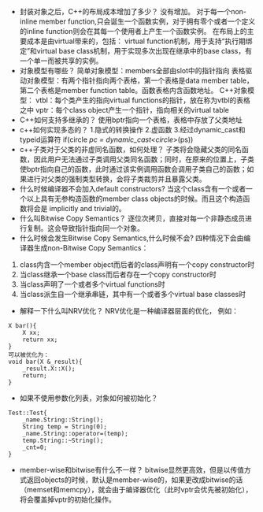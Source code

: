 - 封装对象之后，C++的布局成本增加了多少？
没有增加。
对于每一个non-inline member function,只会诞生一个函数实例，对于拥有零个或者一个定义的inline function则会在其每一个使用者上产生一个函数实例。
在布局上的主要成本是由virtual带来的，包括：
virtual function机制，用于支持“执行期绑定”和virtual base class机制，用于实现多次出现在继承中的base class，有一个单一而被共享的实例。
- 对象模型有哪些？
简单对象模型：members全部由slot中的指针指向
表格驱动对象模型：有两个指针指向两个表格，第一个表格是data member table，第二个表格是member function table。函数表格内含函数地址。
C++对象模型：
vtbl：每个类产生的指向virtual functions的指针，放在称为vtbl的表格之中
vptr：每个class object产生一个指针，指向相关的virtual table
- C++如何支持多继承的？
使用bptr指向一个表格，表格中存放了父类地址
- c++如何实现多态的？
1.隐式的转换操作
2.虚函数
3.经过dynamic_cast和typeid运算符 if(circle *pc = dynamic_cast<circle*>(ps))
- c++子类对于父类的非虚同名函数，如何处理？
子类将会隐藏父类的同名函数，因此用户无法通过子类调用父类同名函数；同时，在原来的位置上，子类使bptr指向自己的函数，此时通过该实例调用函数会调用子类自己的函数；如果进行对父类的强制类型转换，会将子类裁剪并且暴露父类。
- 什么时候编译器不会加入default constructors?
当这个class含有一个或者一个以上具有无参构造函数的member class objects的时候。而且这个构造函数将会是 implicitly and trivial的。
- 什么叫Bitwise Copy Semantics？
逐位次拷贝，直接对每一个非静态成员进行复制。这会导致指针指向同一个对象。
- 什么时候会发生Bitwise Copy Semantics,什么时候不会?
四种情况下会由编译器生成non-Bitwise Copy Semantics：
1. class内含一个member object而后者的class声明有一个copy constructor时
2. 当class继承一个base class而后者存在一个copy constructor时
3. 当class声明了一个或者多个virtual functions时
4. 当class派生自一个继承串链，其中有一个或者多个virtual base classes时
- 解释一下什么叫NRV优化？
NRV优化是一种编译器层面的优化，
例如：
```
X bar(){
    X xx;
    return xx;
}
可以被优化为：
void bar(X &_result){
    _result.X::X();
    return;
}
```
- 如果不使用参数化列表，对象如何被初始化？
```
Test::Test{
    _name.String::String();
    String temp = String(0);
    _name.String::operator=(temp);
    temp.String::~String();
    _cnt=0;
}
```
- member-wise和bitwise有什么不一样？
bitwise显然更高效，但是以传值方式返回objects的时候，默认是member-wise的，如果更改成bitwise的话（memset和memcpy），就会由于编译器优化（此时vptr会优先被初始化），将会覆盖掉vptr的初始化操作。

